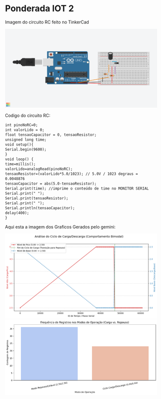 # Ponderada IOT 2
Imagem do circuito RC feito no TinkerCad

<img src="Exquisite Habbi.png" alt="I" style="width: 500px;">

Codigo do circuito RC:

``` 
int pinoNoRC=0;
int valorLido = 0;
float tensaoCapacitor = 0, tensaoResistor;
unsigned long time;
void setup(){
Serial.begin(9600);
}
void loop() {
time=millis();
valorLido=analogRead(pinoNoRC);
tensaoResistor=(valorLido*5.0/1023); // 5.0V / 1023 degraus = 0.0048876
tensaoCapacitor = abs(5.0-tensaoResistor);
Serial.print(time); //imprime o conteúdo de time no MONITOR SERIAL
Serial.print(" ");
Serial.print(tensaoResistor);
Serial.print(" ");
Serial.println(tensaoCapacitor);
delay(400);
}
```
Aqui esta a imagem dos Graficos Gerados pelo gemini:

<img src="download.png" alt="I" style="width: 500px;">
<img src="download (1).png" alt="I" style="width: 500px;">
